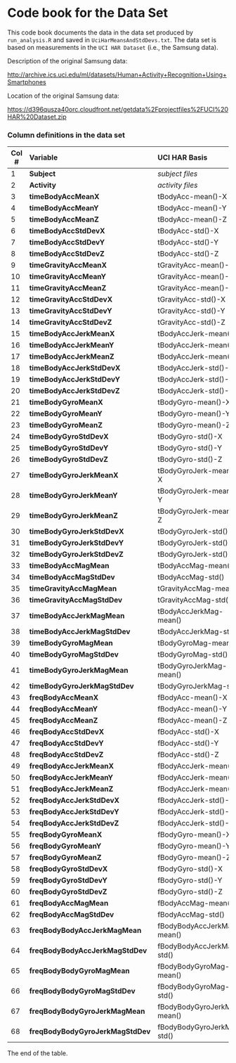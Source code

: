Code book for the Data Set
==========================

This code book documents the data in the data set produced by `run_analysis.R` and saved in `UciHarMeansAndStdDevs.txt`.
The data set is based on measurements in the `UCI HAR Dataset` (i.e., the Samsung data).

Description of the original Samsung data:

http://archive.ics.uci.edu/ml/datasets/Human+Activity+Recognition+Using+Smartphones

Location of the original Samsung data:

https://d396qusza40orc.cloudfront.net/getdata%2Fprojectfiles%2FUCI%20HAR%20Dataset.zip

### Column definitions in the data set

| Col # | Variable | UCI HAR Basis | Description |
| ----- | :------- | :-------- | :---------- |
| 1 | **Subject** | *subject files* |  |
| 2 | **Activity** | *activity files* |  |
| 3 | **timeBodyAccMeanX** | tBodyAcc-mean()-X |  |
| 4 | **timeBodyAccMeanY** | tBodyAcc-mean()-Y |  |
| 5 | **timeBodyAccMeanZ** | tBodyAcc-mean()-Z |  |
| 6 | **timeBodyAccStdDevX** | tBodyAcc-std()-X |  |
| 7 | **timeBodyAccStdDevY** | tBodyAcc-std()-Y |  |
| 8 | **timeBodyAccStdDevZ** | tBodyAcc-std()-Z |  |
| 9 | **timeGravityAccMeanX** | tGravityAcc-mean()-X |  |
| 10 | **timeGravityAccMeanY** | tGravityAcc-mean()-Y |  |
| 11 | **timeGravityAccMeanZ** | tGravityAcc-mean()-Z |  |
| 12 | **timeGravityAccStdDevX** | tGravityAcc-std()-X |  |
| 13 | **timeGravityAccStdDevY** | tGravityAcc-std()-Y |  |
| 14 | **timeGravityAccStdDevZ** | tGravityAcc-std()-Z |  |
| 15 | **timeBodyAccJerkMeanX** | tBodyAccJerk-mean()-X |  |
| 16 | **timeBodyAccJerkMeanY** | tBodyAccJerk-mean()-Y |  |
| 17 | **timeBodyAccJerkMeanZ** | tBodyAccJerk-mean()-Z |  |
| 18 | **timeBodyAccJerkStdDevX** | tBodyAccJerk-std()-X |  |
| 19 | **timeBodyAccJerkStdDevY** | tBodyAccJerk-std()-Y |  |
| 20 | **timeBodyAccJerkStdDevZ** | tBodyAccJerk-std()-Z |  |
| 21 | **timeBodyGyroMeanX** | tBodyGyro-mean()-X |  |
| 22 | **timeBodyGyroMeanY** | tBodyGyro-mean()-Y |  |
| 23 | **timeBodyGyroMeanZ** | tBodyGyro-mean()-Z |  |
| 24 | **timeBodyGyroStdDevX** | tBodyGyro-std()-X |  |
| 25 | **timeBodyGyroStdDevY** | tBodyGyro-std()-Y |  |
| 26 | **timeBodyGyroStdDevZ** | tBodyGyro-std()-Z |  |
| 27 | **timeBodyGyroJerkMeanX** | tBodyGyroJerk-mean()-X |  |
| 28 | **timeBodyGyroJerkMeanY** | tBodyGyroJerk-mean()-Y |  |
| 29 | **timeBodyGyroJerkMeanZ** | tBodyGyroJerk-mean()-Z |  |
| 30 | **timeBodyGyroJerkStdDevX** | tBodyGyroJerk-std()-X |  |
| 31 | **timeBodyGyroJerkStdDevY** | tBodyGyroJerk-std()-Y |  |
| 32 | **timeBodyGyroJerkStdDevZ** | tBodyGyroJerk-std()-Z |  |
| 33 | **timeBodyAccMagMean** | tBodyAccMag-mean() |  |
| 34 | **timeBodyAccMagStdDev** | tBodyAccMag-std() |  |
| 35 | **timeGravityAccMagMean** | tGravityAccMag-mean() |  |
| 36 | **timeGravityAccMagStdDev** | tGravityAccMag-std() |  |
| 37 | **timeBodyAccJerkMagMean** | tBodyAccJerkMag-mean() |  |
| 38 | **timeBodyAccJerkMagStdDev** | tBodyAccJerkMag-std() |  |
| 39 | **timeBodyGyroMagMean** | tBodyGyroMag-mean() |  |
| 40 | **timeBodyGyroMagStdDev** | tBodyGyroMag-std() |  |
| 41 | **timeBodyGyroJerkMagMean** | tBodyGyroJerkMag-mean() |  |
| 42 | **timeBodyGyroJerkMagStdDev** | tBodyGyroJerkMag-std() |  |
| 43 | **freqBodyAccMeanX** | fBodyAcc-mean()-X |  |
| 44 | **freqBodyAccMeanY** | fBodyAcc-mean()-Y |  |
| 45 | **freqBodyAccMeanZ** | fBodyAcc-mean()-Z |  |
| 46 | **freqBodyAccStdDevX** | fBodyAcc-std()-X |  |
| 47 | **freqBodyAccStdDevY** | fBodyAcc-std()-Y |  |
| 48 | **freqBodyAccStdDevZ** | fBodyAcc-std()-Z |  |
| 49 | **freqBodyAccJerkMeanX** | fBodyAccJerk-mean()-X |  |
| 50 | **freqBodyAccJerkMeanY** | fBodyAccJerk-mean()-Y |  |
| 51 | **freqBodyAccJerkMeanZ** | fBodyAccJerk-mean()-Z |  |
| 52 | **freqBodyAccJerkStdDevX** | fBodyAccJerk-std()-X |  |
| 53 | **freqBodyAccJerkStdDevY** | fBodyAccJerk-std()-Y |  |
| 54 | **freqBodyAccJerkStdDevZ** | fBodyAccJerk-std()-Z |  |
| 55 | **freqBodyGyroMeanX** | fBodyGyro-mean()-X |  |
| 56 | **freqBodyGyroMeanY** | fBodyGyro-mean()-Y |  |
| 57 | **freqBodyGyroMeanZ** | fBodyGyro-mean()-Z |  |
| 58 | **freqBodyGyroStdDevX** | fBodyGyro-std()-X |  |
| 59 | **freqBodyGyroStdDevY** | fBodyGyro-std()-Y |  |
| 60 | **freqBodyGyroStdDevZ** | fBodyGyro-std()-Z |  |
| 61 | **freqBodyAccMagMean** | fBodyAccMag-mean() |  |
| 62 | **freqBodyAccMagStdDev** | fBodyAccMag-std() |  |
| 63 | **freqBodyBodyAccJerkMagMean** | fBodyBodyAccJerkMag-mean() |  |
| 64 | **freqBodyBodyAccJerkMagStdDev** | fBodyBodyAccJerkMag-std() |  |
| 65 | **freqBodyBodyGyroMagMean** | fBodyBodyGyroMag-mean() |  |
| 66 | **freqBodyBodyGyroMagStdDev** | fBodyBodyGyroMag-std() |  |
| 67 | **freqBodyBodyGyroJerkMagMean** | fBodyBodyGyroJerkMag-mean() |  |
| 68 | **freqBodyBodyGyroJerkMagStdDev** | fBodyBodyGyroJerkMag-std() |  |

The end of the table.


